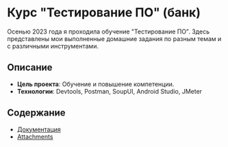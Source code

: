 # Курс "Тестирование ПО" (банк)

Осенью 2023 года я проходила обучение "Тестирование ПО". Здесь представлены мои выполненные домашние задания по разным темам и с различными инструментами. 

## Описание

- **Цель проекта**: Обучение и повышение компетенции.
- **Технологии**: Devtools, Postman, SoupUI, Android Studio, JMeter

## Содержание

- [Документация](Testing-PO-Bank/Documents/)
- [Attachments](Testing-PO-Bank/Screenshots/)
